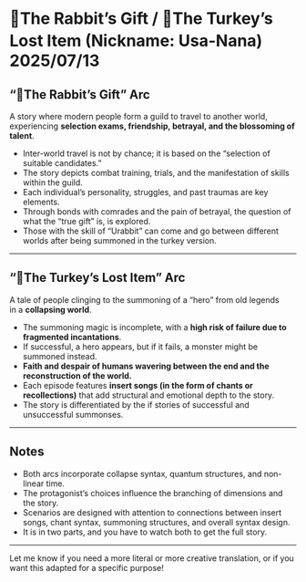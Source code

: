 # 🐇The Rabbit’s Gift / 🦃The Turkey’s Lost Item (Nickname: Usa-Nana)　2025/07/13

## “🐇The Rabbit’s Gift” Arc

A story where modern people form a guild to travel to another world,  
experiencing **selection exams, friendship, betrayal, and the blossoming of talent**.

- Inter-world travel is not by chance; it is based on the “selection of suitable candidates.”
- The story depicts combat training, trials, and the manifestation of skills within the guild.
- Each individual’s personality, struggles, and past traumas are key elements.
- Through bonds with comrades and the pain of betrayal, the question of what the “true gift” is, is explored.
- Those with the skill of “Urabbit” can come and go between different worlds after being summoned in the turkey version.

---

## “🦃The Turkey’s Lost Item” Arc

A tale of people clinging to the summoning of a “hero” from old legends  
in a **collapsing world**.

- The summoning magic is incomplete, with a **high risk of failure due to fragmented incantations**.
- If successful, a hero appears, but if it fails, a monster might be summoned instead.
- **Faith and despair of humans wavering between the end and the reconstruction of the world.**
- Each episode features **insert songs (in the form of chants or recollections)** that add structural and emotional depth to the story.
- The story is differentiated by the if stories of successful and unsuccessful summonses.
  
---

## Notes

- Both arcs incorporate collapse syntax, quantum structures, and non-linear time.
- The protagonist’s choices influence the branching of dimensions and the story.
- Scenarios are designed with attention to connections between insert songs, chant syntax, summoning structures, and overall syntax design.
- It is in two parts, and you have to watch both to get the full story.

---

Let me know if you need a more literal or more creative translation, or if you want this adapted for a specific purpose!
